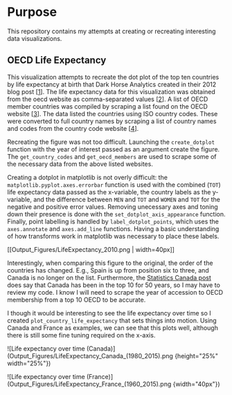 # Purpose
This repository contains my attempts at creating or recreating interesting data visualizations.

## OECD Life Expectancy
This visualization attempts to recreate the dot plot of the top ten countries by life expectancy at birth that Dark Horse Analytics created in their 2012 blog post [[1](https://www.darkhorseanalytics.com/blog/too-many-bars)]. The life expectancy data for this visualization was obtained from the oecd website as comma-separated values [[2](https://data.oecd.org/healthstat/life-expectancy-at-birth.htm)]. A list of OECD member countries was compiled by scraping a list found on the OECD website [[3](https://www.oecd.org/about/members-and-partners/)]. The data listed the countries using ISO country codes. These were converted to full country names by scraping a list of country names and codes from the country code website [[4](https://www.countrycode.org/)].

Recreating the figure was not too difficult. Launching the `create_dotplot` function with the year of interest passed as an argument create the figure. The `get_country_codes` and `get_oecd_members` are used to scrape some of the necessary data from the above listed websites.

Creating a dotplot in matplotlib is not overly difficult: the `matplotlib.pyplot.axes.errorbar` function is used with the combined (`TOT`) life expectancy data passed as the x-variable, the country labels as the y-variable, and the difference between `MEN` and `TOT` and `WOMEN` and `TOT` for the negative and positive error values. Removing unecessary axes and toning down their presence is done with the `set_dotplot_axis_appearance` function. Finally, point labelling is handled by `label_dotplot_points`, which uses the `axes.annotate` and `axes.add_line` functions. Having a basic understanding of how transforms work in matplotlib was necessary to place these labels.

[[Output_Figures/LifeExpectancy_2010.png | width=40px]]

Interestingly, when comparing this figure to the original, the order of the countries has changed. E.g., Spain is up from position six to three, and Canada is no longer on the list. Furthermore, the [Statistics Canada post](https://www150.statcan.gc.ca/n1/pub/82-624-x/2011001/article/11427-eng.htm) does say that Canada has been in the top 10 for 50 years, so I may have to review my code. I know I will need to scrape the year of accession to OECD membership from a top 10 OECD to be accurate.

I though it would be interesting to see the life expectancy over time so I created `plot_country_life_expectancy` that sets things into motion. Using Canada and France as examples, we can see that this plots well, although there is still some fine tuning required on the x-axis.

![Life expectancy over time (Canada)](Output_Figures/LifeExpectancy_Canada_(1980_2015).png {height="25%" width="25%"})

![Life expectancy over time (France)](Output_Figures/LifeExpectancy_France_(1960_2015).png {width="40px"})

